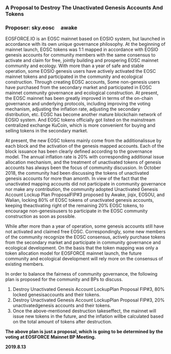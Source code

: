 ### A Proposal to Destroy The Unactivated Genesis Accounts And Tokens
### Proposer:  sky.eosc &nbsp; &nbsp;  awake

EOSFORCE.IO is an EOSC mainnet based on EOSIO system, but launched in
accordance with its own unique governance philosophy. At the beginning of
mainnet launch, EOSC tokens was 1:1 mapped in accordance with EOSIO genesis accounts for community members with the same consensus to activate and claim for free, jointly building and prospering EOSC mainnet community and ecology. With more than a year of safe and stable operation, some EOSIO genesis users have actively activated the EOSC mainnet tokens and participated in the community and ecological construction. Through creating EOSC accounts, Some non-genesis users have purchased from the secondary market and participated in EOSC mainnet community governance and ecological construction. At present, the EOSC mainnet has been greatly improved in terms of the on-chain governance and underlying protocols, including improving the voting mechanism, adjusting the inflation rate, adjusting the secondary distribution, etc. EOSC has become another mature
blockchain network of EOSIO system. And EOSC tokens officially got listed on
the mainstream centralized exchange KuCoin, which is more convenient for buying and selling tokens in the secondary market.



At present, the new EOSC tokens mainly come from the additionalissue by each block and the activation of the genesis mapped accounts. Each of the block issuance has been clearly defined according to the governance model. The annual inflation rate is 20% with corresponding additional issue allocation mechanism, and the treatment of unactivated tokens of genesis accounts has always been the focus of community discussion. In October 2018, the community had been discussing the tokens of unactivated genesis accounts for more than amonth. In view of the fact that the unactivated mapping accounts did not participate in community governance nor make any contribution, the community adopted Unactivated Genesis Account Lockup Plan ProposalFIP#3 proposed by Awake, jiqix, EOSOU, and Walian, locking 80% of EOSC tokens of unactivated genesis accounts, keeping theactivating right of the remaining 20% EOSC tokens, to encourage non-genesisusers to participate in the EOSC community construction as soon as possible.

While after more than a year of operation, some genesis accounts still have not activated and claimed free EOSC. Correspondingly, some new members of the community recognize the EOSC consensus, actively purchase tokens from the secondary market and participate in community governance and ecological development. On the basis that the token mapping was only a token allocation model for EOSFORCE mainnet launch, the future community and ecological development will rely more on the consensus of existing members.

 

In order to balance the fairness of community governance, the following plan is proposed for the community and BPs to discuss.

1. Destroy Unactivated Genesis Account LockupPlan Proposal FIP#3, 80% locked genesisaccounts and their tokens.
2. Destroy Unactivated Genesis Account LockupPlan Proposal FIP#3, 20% unactivatedgenesis accounts and their tokens.
3. Once the above-mentioned destruction takeseffect, the mainnet will issue new tokens in the future, and the inflation willbe calculated based on the total amount of tokens after destruction.

**The above plan is just a proposal, which is going to be determined by the voting at EOSFORCE Mainnet BP Meeting.**

**2019.8.13**
